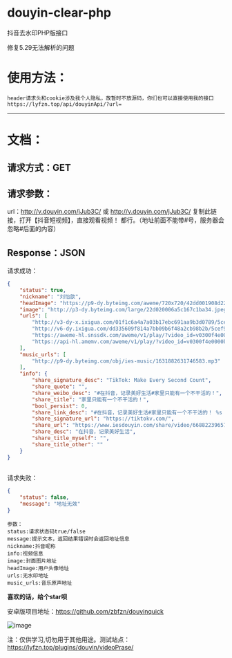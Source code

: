 # douyin-clear-php
抖音去水印PHP版接口  

修复5.29无法解析的问题


使用方法：  
==
    header请求头和cookie涉及我个人隐私，故暂时不放源码，你们也可以直接使用我的接口 https://lyfzn.top/api/douyinApi/?url=
 ********
 文档： 
 ==
  请求方式：GET  
  --
  请求参数：  
  --
  url：http://v.douyin.com/jJub3C/ 或 http://v.douyin.com/jJub3C/ 复制此链接，打开【抖音短视频】，直接观看视频！
都行。（地址前面不能带\#号，服务器会忽略\#后面的内容）  

  Response：JSON  
  --
请求成功：
````json
{
    "status": true,
    "nickname": "刘怡歆",
    "headImage": "https://p9-dy.byteimg.com/aweme/720x720/42dd001908d2257ba12b.jpeg",
    "image": "http://p3-dy.byteimg.com/large/22d020006a5c167c1ba34.jpeg",
    "urls": [
        "http://v3-dy-x.ixigua.com/01f1c6a4a7a03b17ebc691aa9b3d0789/5cef9992/video/m/220549fd926f4f649d9bd37366deabab29511621b8a30000316498fcc2c1/?rc=ajo4O2pxZzVwbTMzaGkzM0ApQHRAb0dGPDM1NDczNDk0ODM4PDNAKXUpQGczdSlAZjN2KUBmaHV5cTFmc2hoZGY7NEBecmQ1NWJiaDVfLS0xLTBzczVvI28jPy0yMDQtLi0tLjIuMC0uL2k6Yi9wIzphLXEjOmAwbyNwYmZyaF4ranQ6Iy8uXg%3D%3D",
        "http://v6-dy.ixigua.com/dd335609f814a7bb09b6f48a2cb98b2b/5cef9992/video/m/220549fd926f4f649d9bd37366deabab29511621b8a30000316498fcc2c1/",
        "https://aweme-hl.snssdk.com/aweme/v1/play/?video_id=v0300f4e0000bj8mk2eden8g88g5u7ag&line=0&ratio=540p&media_type=4&vr_type=0&improve_bitrate=0",
        "https://api-hl.amemv.com/aweme/v1/play/?video_id=v0300f4e0000bj8mk2eden8g88g5u7ag&line=1&ratio=540p&media_type=4&vr_type=0&improve_bitrate=0"
    ],
    "music_urls": [
        "http://p9-dy.byteimg.com/obj/ies-music/1631882631746583.mp3"
    ],
    "info": {
        "share_signature_desc": "TikTok: Make Every Second Count",
        "share_quote": "",
        "share_weibo_desc": "#在抖音，记录美好生活#家里只能有一个不干活的！",
        "share_title": "家里只能有一个不干活的！",
        "bool_persist": 0,
        "share_link_desc": "#在抖音，记录美好生活#家里只能有一个不干活的！ %s 复制此链接，打开【抖音短视频】，直接观看视频！",
        "share_signature_url": "https://tiktokv.com/",
        "share_url": "https://www.iesdouyin.com/share/video/6688223965720169735/?region=CN&mid=6684136905203895051&u_code=hgd1c58i&titleType=title",
        "share_desc": "在抖音，记录美好生活",
        "share_title_myself": "",
        "share_title_other": ""
    }
}
      
````
请求失败：
````json
{
    "status": false,
    "message": "地址无效"
}
````

    参数：
    status:请求状态码true/false  
    message:提示文本，返回结果错误时会返回地址信息  
    nickname:抖音昵称  
    info:视频信息 
    image:封面图片地址  
    headImage:用户头像地址  
    urls:无水印地址  
    music_urls:音乐原声地址  

**喜欢的话，给个star呗**

安卓版项目地址：https://github.com/zbfzn/douyinquick  

![image](https://github.com/zbfzn/douyin-clear-php/blob/master/douyin/douyin-no-wm.png) 

<font>注：仅供学习,切勿用于其他用途。</font>测试站点：https://lyfzn.top/plugins/douyin/videoPrase/
